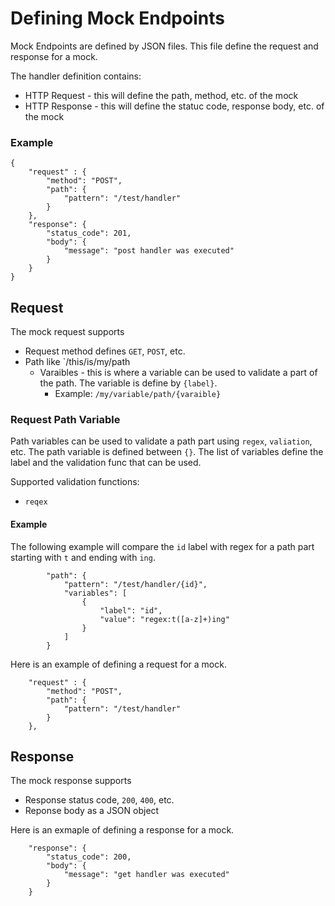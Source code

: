 # Defining Mock Endpoints
Mock Endpoints are defined by JSON files.  This file define the request and response for a mock.

The handler definition contains:
* HTTP Request - this will define the path, method, etc. of the mock
* HTTP Response - this will define the statuc code, response body, etc. of the mock

### Example
```
{
    "request" : {
        "method": "POST",
        "path": {
            "pattern": "/test/handler"    
        }
    },
    "response": {
        "status_code": 201,
        "body": {
            "message": "post handler was executed"
        }
    }
}
```
## Request
The mock request supports
* Request method defines `GET`, `POST`, etc.
* Path like `/this/is/my/path
    * Varaibles - this is where a variable can be used to validate a part of the path.  The variable is define by `{label}`.
         * Example: `/my/variable/path/{varaible}`

### Request Path Variable
Path variables can be used to validate a path part using `regex`, `valiation`, etc.  The path variable is defined between `{}`.  The list of variables define the label and the validation func that can be used.

Supported validation functions:
* `reqex`

#### Example
The following example will compare the `id` label with regex for a path part starting with `t` and ending with `ing`.
```
        "path": {
            "pattern": "/test/handler/{id}",
            "variables": [
                {
                    "label": "id",
                    "value": "regex:t([a-z]+)ing"
                }
            ]    
        }
```

Here is an example of defining a request for a mock.

```
    "request" : {
        "method": "POST",
        "path": {
            "pattern": "/test/handler"    
        }
    },
```

## Response
The mock response supports
* Response status code, `200`, `400`, etc.
* Reponse body as a JSON object

Here is an exmaple of defining a response for a mock.

```
    "response": {
        "status_code": 200,
        "body": {
            "message": "get handler was executed"
        }
    }
```